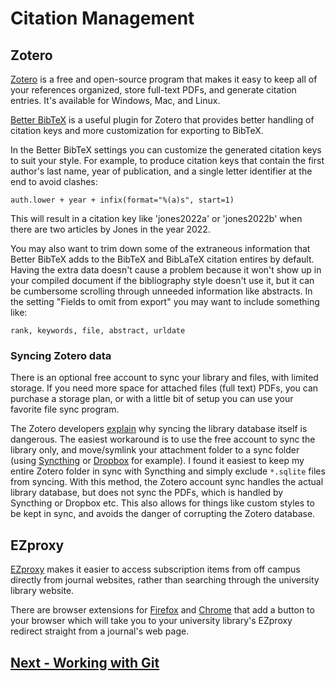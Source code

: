 # Citation Management

## Zotero

[Zotero](https://www.zotero.org/) is a free and open-source program that makes it easy to keep all of your references organized, store full-text PDFs, and generate citation entries. It's available for Windows, Mac, and Linux.

[Better BibTeX](https://retorque.re/zotero-better-bibtex) is a useful plugin for Zotero that provides better handling of citation keys and more customization for exporting to BibTeX.

In the Better BibTeX settings you can customize the generated citation keys to suit your style.
For example, to produce citation keys that contain the first author's last name, year of publication, and a single letter identifier at the end to avoid clashes:
```
auth.lower + year + infix(format="%(a)s", start=1)
```
This will result in a citation key like 'jones2022a' or 'jones2022b' when there are two articles by Jones in the year 2022.

You may also want to trim down some of the extraneous information that Better BibTeX adds to the BibTeX and BibLaTeX citation entires by default. Having the extra data doesn't cause a problem because it won't show up in your compiled document if the bibliography style doesn't use it, but it can be cumbersome scrolling through unneeded information like abstracts.
In the setting "Fields to omit from export" you may want to include something like:
```
rank, keywords, file, abstract, urldate
```

### Syncing Zotero data

There is an optional free account to sync your library and files, with limited storage. If you need more space for attached files (full text) PDFs, you can purchase a storage plan, or with a little bit of setup you can use your favorite file sync program.

The Zotero developers [explain](https://www.zotero.org/support/kb/data_directory_in_cloud_storage_folder) why syncing the library database itself is dangerous.
The easiest workaround is to use the free account to sync the library only, and move/symlink your attachment folder to a sync folder (using [Syncthing](https://syncthing.net/) or [Dropbox](https://www.dropbox.com/) for example).
I found it easiest to keep my entire Zotero folder in sync with Syncthing and simply exclude `*.sqlite` files from syncing.
With this method, the Zotero account sync handles the actual library database, but does not sync the PDFs, which is handled by Syncthing or Dropbox etc.
This also allows for things like custom styles to be kept in sync, and avoids the danger of corrupting the Zotero database.

## EZproxy

[EZproxy](https://en.wikipedia.org/wiki/EZproxy) makes it easier to access subscription items from off campus directly from journal websites, rather than searching through the university library website.

There are browser extensions for [Firefox](https://addons.mozilla.org/en-US/firefox/addon/firefox-ezproxy-redirect/) and [Chrome](https://chromewebstore.google.com/detail/ezproxy-redirect/gfhnhcbpnnnlefhobdnmhenofhfnnfhi?hl=en&pli=1) that add a button to your browser which will take you to your university library's EZproxy redirect straight from a journal's web page.

## [Next - Working with Git](working-with-git.md)
